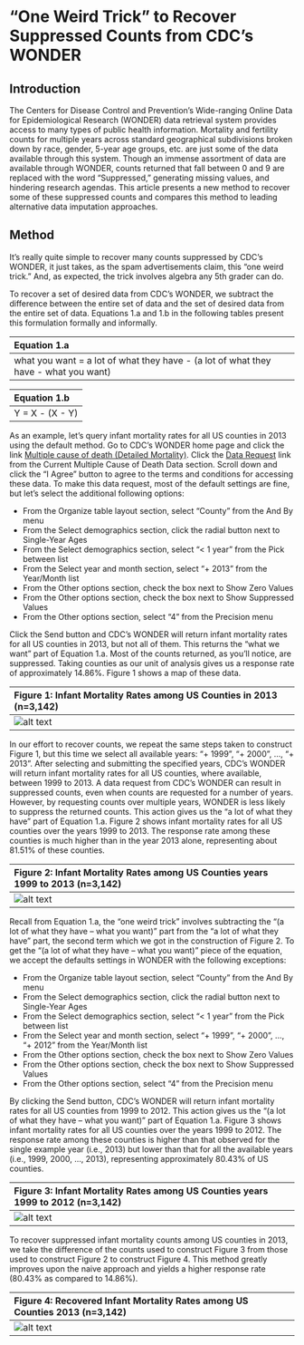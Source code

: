 # “One Weird Trick” to Recover Suppressed Counts from CDC’s WONDER

## Introduction
The Centers for Disease Control and Prevention’s Wide-ranging Online Data for Epidemiological Research (WONDER) data retrieval system provides access to many types of public health information. Mortality and fertility counts for multiple years across standard geographical subdivisions broken down by race, gender, 5-year age groups, etc. are just some of the data available through this system. Though an immense assortment of data are available through WONDER, counts returned that fall between 0 and 9 are replaced with the word “Suppressed,” generating missing values, and hindering research agendas. This article presents a new method to recover some of these suppressed counts and compares this method to leading alternative data imputation approaches.

## Method
It’s really quite simple to recover many counts suppressed by CDC’s WONDER, it just takes, as the spam advertisements claim, this “one weird trick.” And, as expected, the trick involves algebra any 5th grader can do. 

To recover a set of desired data from CDC’s WONDER, we subtract the difference between the entire set of data and the set of desired data from the entire set of data. Equations 1.a and 1.b in the following tables present this formulation formally and informally.

| Equation 1.a                                                                       |
|:-----------------------------------------------------------------------------------|
| what you want = a lot of what they have - (a lot of what they have - what you want)|

| Equation 1.b  |
|:--------------|
|Y = X - (X - Y)|

As an example, let’s query infant mortality rates for all US counties in 2013 using the default method. Go to CDC’s WONDER home page and click the link [Multiple cause of death (Detailed Mortality)](http://wonder.cdc.gov/mcd.html). Click the [Data Request](http://wonder.cdc.gov/mcd-icd10.html) link from the Current Multiple Cause of Death Data section. Scroll down and click the “I Agree” button to agree to the terms and conditions for accessing these data. To make this data request, most of the default settings are fine, but let’s select the additional following options: 
* From the Organize table layout section, select “County” from the And By menu
* From the Select demographics section, click the radial button next to Single-Year Ages
* From the Select demographics section, select “< 1 year” from the Pick between list
* From the Select year and month section, select “+ 2013” from the Year/Month list
* From the Other options section, check the box next to Show Zero Values
* From the Other options section, check the box next to Show Suppressed Values
* From the Other options section, select “4” from the Precision menu

Click the Send button and CDC’s WONDER will return infant mortality rates for all US counties in 2013, but not all of them. This returns the “what we want” part of Equation 1.a. Most of the counts returned, as you’ll notice, are suppressed. Taking counties as our unit of analysis gives us a response rate of approximately 14.86%. Figure 1 shows a map of these data.

| Figure 1: Infant Mortality Rates among US Counties in 2013 (n=3,142) |
|:---------------------------------------------------------------------|
|![alt text](https://cloud.githubusercontent.com/assets/4267812/13888668/967684d4-ed10-11e5-9cf4-a0c420f658f7.png "Figure 1")|

In our effort to recover counts, we repeat the same steps taken to construct Figure 1, but this time we select all available years: “+ 1999”, “+ 2000”, …, “+ 2013”. After selecting and submitting the specified years, CDC’s WONDER will return infant mortality rates for all US counties, where available, between 1999 to 2013. A data request from CDC’s WONDER can result in suppressed counts, even when counts are requested for a number of years. However, by requesting counts over multiple years, WONDER is less likely to suppress the returned counts. This action gives us the “a lot of what they have” part of Equation 1.a. Figure 2 shows infant mortality rates for all US counties over the years 1999 to 2013. The response rate among these counties is much higher than in the year 2013 alone, representing about 81.51% of these counties.

| Figure 2: Infant Mortality Rates among US Counties years 1999 to 2013 (n=3,142) |
|:--------------------------------------------------------------------------------|
|![alt text](https://cloud.githubusercontent.com/assets/4267812/13888667/967436de-ed10-11e5-92c3-efcd1ea4d828.png "Figure 2")|

Recall from Equation 1.a, the “one weird trick” involves subtracting the “(a lot of what they have – what you want)” part from the “a lot of what they have” part, the second term which we got in the construction of Figure 2. To get the “(a lot of what they have – what you want)” piece of the equation, we accept the defaults settings in WONDER with the following exceptions:
* From the Organize table layout section, select “County” from the And By menu
* From the Select demographics section, click the radial button next to Single-Year Ages
* From the Select demographics section, select “< 1 year” from the Pick between list
* From the Select year and month section, select “+ 1999”, “+ 2000”, …, “+ 2012” from the Year/Month list
* From the Other options section, check the box next to Show Zero Values
* From the Other options section, check the box next to Show Suppressed Values
* From the Other options section, select “4” from the Precision menu

By clicking the Send button, CDC’s WONDER will return infant mortality rates for all US counties from 1999 to 2012. This action gives us the “(a lot of what they have – what you want)” part of Equation 1.a. Figure 3 shows infant mortality rates for all US counties over the years 1999 to 2012. The response rate among these counties is higher than that observed for the single example year (i.e., 2013) but lower than that for all the available years (i.e., 1999, 2000, …, 2013), representing approximately 80.43% of US counties.

| Figure 3: Infant Mortality Rates among US Counties years 1999 to 2012 (n=3,142) |
|:--------------------------------------------------------------------------------|
|![alt text](https://cloud.githubusercontent.com/assets/4267812/13888669/9677549a-ed10-11e5-8857-f06730e88aa4.png "Figure 3")|

To recover suppressed infant mortality counts among US counties in 2013, we take the difference of the counts used to construct Figure 3 from those used to construct Figure 2 to construct Figure 4. This method greatly improves upon the naive approach and yields a higher response rate (80.43% as compared to 14.86%). 

| Figure 4: Recovered Infant Mortality Rates among US Counties 2013 (n=3,142) |
|:--------------------------------------------------------------------------------|
|![alt text](https://cloud.githubusercontent.com/assets/4267812/13888670/9677d456-ed10-11e5-9d4a-fa1b2873e93a.png "Figure 4")|
